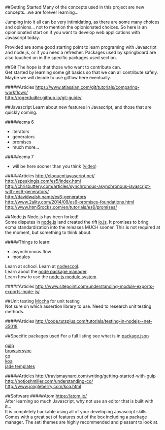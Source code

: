 ##Getting Started
Many of the concepts used in this project are new concepts...we are forever learning...

Jumping into it all can be very intimidating, as there are some many choices and opinions... not to mention the opionionated choices. So here is an opionionated start on if you want to develop web applications with Javascript today.

Provided are some good starting point to learn programing with Javascript and node.js, or if you need a refresher. Packages used by springboard are also touched on in the specific packages used section.

##Git
The hope is that those who want to contribute can.  
Get started by learning some git basics so that we can all contribute safely.  
Maybe we will decide to use gitflow here eventually.

#####Articles
https://www.atlassian.com/git/tutorials/comparing-workflows/  
http://rogerdudler.github.io/git-guide/  

##Javascript
Learn about new features in Javascript, and those that are quickly coming.

#####ecma 6
* iterators
* generators
* promises
* much more...

#####ecma 7
* will be here sooner than you think ([video](https://www.youtube.com/watch?v=DqMFX91ToLw))

#####Articles
http://eloquentjavascript.net/  
http://speakingjs.com/es5/index.html  
http://chrisbuttery.com/articles/synchronous-asynchronous-javascript-with-es6-generators/  
http://davidwalsh.name/es6-generators  
http://www.2ality.com/2014/09/es6-promises-foundations.html  
http://www.html5rocks.com/en/tutorials/es6/promises/  

##Node.js
Node.js has been forked!  
Some disputes in [node.js](http://nodejs.org/) land created the rift [io.js](https://iojs.org/). It promises to bring ecma standardization into the releases MUCH sooner. This is not required at the moment, but something to think about.

#####Things to learn:
* asynchronous flow
* modules

Learn at school. Learn at [nodescool](http://nodeschool.io/index.html).  
Learn about the [node package manager](https://www.npmjs.com/).  
Learn how to use the [node.js module system](http://nodejs.org/api/modules.html).  

#####Articles
http://www.sitepoint.com/understanding-module-exports-exports-node-js/  

##Unit testing
[Mocha](http://mochajs.org/) for unit testing  
Not sure on which assertion library to use. Need to research unit testing methods.

#####Articles
http://code.tutsplus.com/tutorials/testing-in-nodejs--net-35018  



##Specific packages used
For a full listing see what is in [package.json](./package.json)

[gulp](https://github.com/gulpjs/gulp)  
[browsersync](http://www.browsersync.io/)  
[co](https://github.com/tj/co)  
[koa](https://github.com/koajs/koa)  
[jade templates](http://jade-lang.com/api/)  

#####Articles
http://travismaynard.com/writing/getting-started-with-gulp
http://notjoshmiller.com/understanding-co/
http://www.jongleberry.com/koa.html

##Software
#####Atom
https://atom.io/  
After learning so much Javascript, why not use an editor that is built with it...  
It is completely hackable using all of your developing Javascript skills.  
Comes with a great set of features out of the box including a package manager.
The seti themes are highly recommended and pleasant to look at.  
